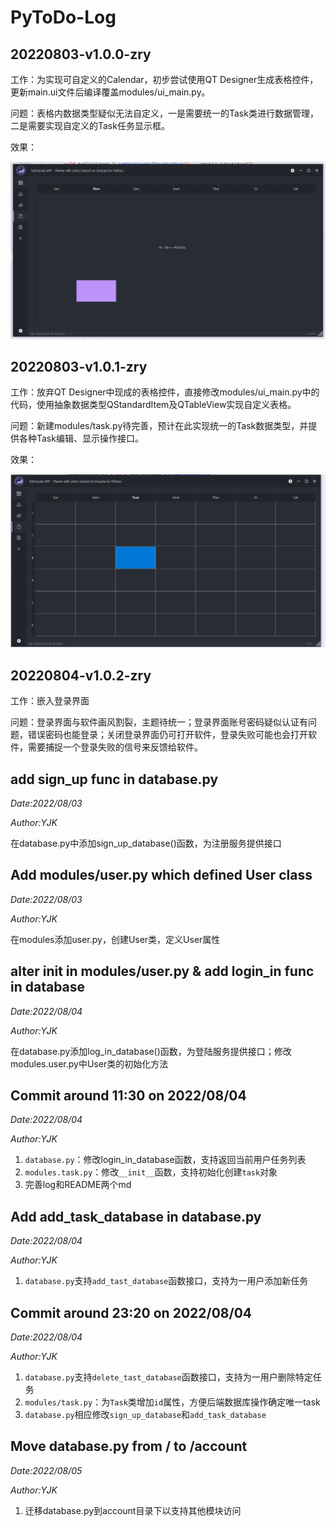 # PyToDo-Log

## 20220803-v1.0.0-zry

工作：为实现可自定义的Calendar，初步尝试使用QT Designer生成表格控件，更新main.ui文件后编译覆盖modules/ui_main.py。

问题：表格内数据类型疑似无法自定义，一是需要统一的Task类进行数据管理，二是需要实现自定义的Task任务显示框。

效果：

![image-20220803223210163](log/image-20220803223210163.png)

## 20220803-v1.0.1-zry

工作：放弃QT Designer中现成的表格控件，直接修改modules/ui_main.py中的代码，使用抽象数据类型QStandardItem及QTableView实现自定义表格。

问题：新建modules/task.py待完善，预计在此实现统一的Task数据类型，并提供各种Task编辑、显示操作接口。

效果：

![image-20220803223548824](log/image-20220803223548824.png)

## 20220804-v1.0.2-zry

工作：嵌入登录界面

问题：登录界面与软件画风割裂，主题待统一；登录界面账号密码疑似认证有问题，错误密码也能登录；关闭登录界面仍可打开软件，登录失败可能也会打开软件，需要捕捉一个登录失败的信号来反馈给软件。


## add sign_up func in database.py

*Date:2022/08/03*

*Author:YJK*

在database.py中添加sign_up_database()函数，为注册服务提供接口

## Add modules/user.py which defined User class

*Date:2022/08/03*

*Author:YJK*

在modules添加user.py，创建User类，定义User属性

## alter init in modules/user.py & add login_in func in database

*Date:2022/08/04*

*Author:YJK*

在database.py添加log_in_database()函数，为登陆服务提供接口；修改modules.user.py中User类的初始化方法



## Commit around 11:30 on 2022/08/04

*Date:2022/08/04*

*Author:YJK*

1. `database.py`：修改login_in_database函数，支持返回当前用户任务列表
2. `modules.task.py`：修改`__init__`函数，支持初始化创建`task`对象
3. 完善log和README两个md

## Add add_task_database in database.py

*Date:2022/08/04*

*Author:YJK*

1. `database.py`支持`add_tast_database`函数接口，支持为一用户添加新任务

## Commit around 23:20 on 2022/08/04

*Date:2022/08/04*

*Author:YJK*

1. `database.py`支持`delete_tast_database`函数接口，支持为一用户删除特定任务
2. `modules/task.py`：为`Task`类增加`id`属性，方便后端数据库操作确定唯一task
3. `database.py`相应修改`sign_up_database`和`add_task_database`

## Move database.py from / to /account

*Date:2022/08/05*

*Author:YJK*

1. 迁移database.py到account目录下以支持其他模块访问
